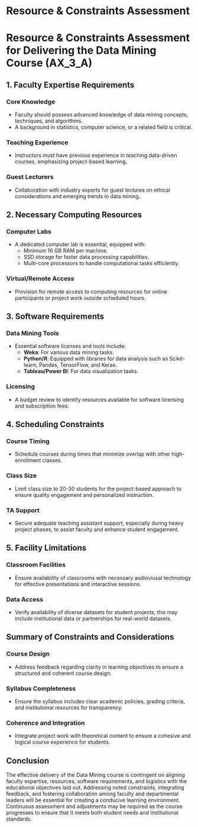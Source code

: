 Resource & Constraints Assessment
=================================

# Resource & Constraints Assessment for Delivering the Data Mining Course (AX_3_A)

## 1. Faculty Expertise Requirements
### Core Knowledge
- Faculty should possess advanced knowledge of data mining concepts, techniques, and algorithms.
- A background in statistics, computer science, or a related field is critical.
### Teaching Experience
- Instructors must have previous experience in teaching data-driven courses, emphasizing project-based learning.
### Guest Lecturers
- Collaboration with industry experts for guest lectures on ethical considerations and emerging trends in data mining.

## 2. Necessary Computing Resources
### Computer Labs
- A dedicated computer lab is essential, equipped with:
  - Minimum 16 GB RAM per machine.
  - SSD storage for faster data processing capabilities.
  - Multi-core processors to handle computational tasks efficiently.
### Virtual/Remote Access
- Provision for remote access to computing resources for online participants or project work outside scheduled hours.

## 3. Software Requirements
### Data Mining Tools
- Essential software licenses and tools include:
  - **Weka**: For various data mining tasks.
  - **Python/R**: Equipped with libraries for data analysis such as Scikit-learn, Pandas, TensorFlow, and Keras.
  - **Tableau/Power BI**: For data visualization tasks.
### Licensing
- A budget review to identify resources available for software licensing and subscription fees.

## 4. Scheduling Constraints
### Course Timing
- Schedule courses during times that minimize overlap with other high-enrollment classes.
### Class Size
- Limit class size to 20-30 students for the project-based approach to ensure quality engagement and personalized instruction.
### TA Support
- Secure adequate teaching assistant support, especially during heavy project phases, to assist faculty and enhance student engagement.

## 5. Facility Limitations
### Classroom Facilities
- Ensure availability of classrooms with necessary audioviusal technology for effective presentations and interactive sessions.
### Data Access
- Verify availability of diverse datasets for student projects; this may include institutional data or partnerships for real-world datasets.

## Summary of Constraints and Considerations
### Course Design
- Address feedback regarding clarity in learning objectives to ensure a structured and coherent course design.
### Syllabus Completeness
- Ensure the syllabus includes clear academic policies, grading criteria, and institutional resources for transparency.
### Coherence and Integration
- Integrate project work with theoretical content to ensure a cohesive and logical course experience for students.

## Conclusion
The effective delivery of the Data Mining course is contingent on aligning faculty expertise, resources, software requirements, and logistics with the educational objectives laid out. Addressing noted constraints, integrating feedback, and fostering collaboration among faculty and departmental leaders will be essential for creating a conducive learning environment. Continuous assessment and adjustments may be required as the course progresses to ensure that it meets both student needs and institutional standards.